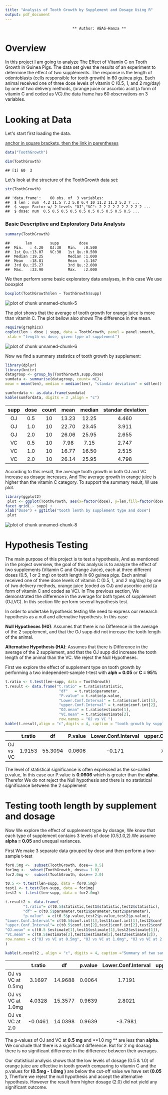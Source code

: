 ```yaml
---
title: "Analysis of Tooth Growth by Supplement and Dosage Using R"
output: pdf_document
---
```




                                     
                                  ** Author: ABAS-Hamza **                                  
      
      


      
      
      
      
      
# Overview

In this project I am going to analyze The Effect of Vitamin C on Tooth Growth in Guinea Pigs. The data set gives the results of an experiment to determine the effect of two supplements. The response is the length of odontoblasts (cells responsible for tooth growth) in 60 guinea pigs. Each animal received one of three dose levels of vitamin C (0.5, 1, and 2 mg/day) by one of two delivery methods, (orange juice or ascorbic acid (a form of vitamin C and coded as VC).the data frame has 60 observations on 3 variables.


# Looking at Data
Let's start first loading the data.

[anchor in square brackets, then the link
in parentheses](#anchor)


```r
data("ToothGrowth")
```


```r
dim(ToothGrowth)
```

```
## [1] 60  3
```

Let's look at the structure of the ToothGrowth data set:




```r
str(ToothGrowth)
```

```
## 'data.frame':	60 obs. of  3 variables:
##  $ len : num  4.2 11.5 7.3 5.8 6.4 10 11.2 11.2 5.2 7 ...
##  $ supp: Factor w/ 2 levels "OJ","VC": 2 2 2 2 2 2 2 2 2 2 ...
##  $ dose: num  0.5 0.5 0.5 0.5 0.5 0.5 0.5 0.5 0.5 0.5 ...
```

### Basic Descriptive and Exploratory Data Analysis



```r
summary(ToothGrowth)
```

```
##       len        supp         dose      
##  Min.   : 4.20   OJ:30   Min.   :0.500  
##  1st Qu.:13.07   VC:30   1st Qu.:0.500  
##  Median :19.25           Median :1.000  
##  Mean   :18.81           Mean   :1.167  
##  3rd Qu.:25.27           3rd Qu.:2.000  
##  Max.   :33.90           Max.   :2.000
```

We then perform some basic exploratory data analyses, in this case We use booxplot



```r
boxplot(ToothGrowth$len ~ ToothGrowth$supp)
```

![plot of chunk unnamed-chunk-5](figure/unnamed-chunk-5-1.png)

The plot shows that the average of tooth growth for orange juice is more than vitamin C. The plot bellow also shows The difference in the mean.




```r
require(graphics)
coplot(len ~ dose | supp, data = ToothGrowth, panel = panel.smooth,
 xlab = "length vs dose, given type of supplement")
```

![plot of chunk unnamed-chunk-6](figure/unnamed-chunk-6-1.png)

Now we find a summary statistics of tooth growth by supplement:




```r
library(dplyr)
library(knitr)
datagroup <- group_by(ToothGrowth,supp,dose)
sumdata <- summarise(datagroup, count= n(), 
mean = mean(len), median = median(len), "standar deviation" = sd(len))

sumfordata <- as.data.frame(sumdata)
kable(sumfordata, digits = 3 ,align = "c")
```



| supp | dose | count | mean  | median | standar deviation |
|:----:|:----:|:-----:|:-----:|:------:|:-----------------:|
|  OJ  | 0.5  |  10   | 13.23 | 12.25  |       4.460       |
|  OJ  | 1.0  |  10   | 22.70 | 23.45  |       3.911       |
|  OJ  | 2.0  |  10   | 26.06 | 25.95  |       2.655       |
|  VC  | 0.5  |  10   | 7.98  |  7.15  |       2.747       |
|  VC  | 1.0  |  10   | 16.77 | 16.50  |       2.515       |
|  VC  | 2.0  |  10   | 26.14 | 25.95  |       4.798       |

According to this result, the average tooth growth in both OJ and VC increase as dosage increases, And The average growth in orange juice is higher than the vitamin C category. To support the summary result, W use plot.






```r
library(ggplot2)
 plot <- ggplot(ToothGrowth, aes(x=factor(dose), y=len,fill=factor(dose))) + geom_boxplot() + 
facet_grid(.~ supp) + 
xlab("Dose") + ggtitle("tooth lenth by supplement type and dose")
 plot
```

![plot of chunk unnamed-chunk-8](figure/unnamed-chunk-8-1.png)


# Hypothesis Testing 

The main purpose of this project is to test a hypothesis, And as mentioned in the project overview, the goal of this analysis is to analyze the effect of two supplements (Vitamin C and Orange Juice), each at three different doses (0.5, 1 or 2 mg) on tooth length in 60 guinea pigs. Each animal received one of three dose
levels of vitamin C (0.5, 1, and 2 mg/day) by one of two delivery methods, orange juice (coded as OJ) and ascorbic acid (a
form of vitamin C and coded as VC). In The previous section, We demonstrated the difference in the average for both types of supplement (OJ,VC). In this section We perform several hypothesis test. 

In order to undertake hypothesis testing We need to express our research hypothesis as a null and alternative hypothesis. In this case

**Null Hypotheses (H0)**: Assumes that there is no Difference in the average of the 2 supplement, and that the OJ supp did not increase the tooth length of the animal.    

**Alternative Hypothesis (HA)**: Assumes that there is Difference in the average of the 2 supplement, and that the OJ supp did increase the tooth length of the animal than the VC. We reject the Null Hypotheses.


First we explore the effect of supplement type on tooth growth by performing a two independent-sample t-test with **alph = 0.05** or **C = 95%**


```r
t.ratio <- t.test(len~supp, data = ToothGrowth)
t.result <- data.frame("t.ratio" = t.ratio$statistic,
                        "df"   = t.ratio$parameter,
                        "P.value" = t.ratio$p.value,
                        "Lower.Conf.Interval" = t.ratio$conf.int[1],
                        "upper.Conf.Interval" = t.ratio$conf.int[2],
                        "OJ.mean" = t.ratio$estimate[1],
                        "VC.mean" = t.ratio$estimate[2],
                        row.names = "OJ vs VC ")
kable(t.result,align = "c",digits = 4, caption = "tooth growth by supplement")
```



|         | t.ratio |   df    | P.value | Lower.Conf.Interval | upper.Conf.Interval | OJ.mean | VC.mean |
|:--------|:-------:|:-------:|:-------:|:-------------------:|:-------------------:|:-------:|:-------:|
|OJ vs VC | 1.9153  | 55.3094 | 0.0606  |       -0.171        |        7.571        | 20.6633 | 16.9633 |

The level of statistical significance is often expressed as the so-called p.value, In this case our P.value is **0.0606** which is greater than the **alpha**. Therefor We do not reject the Null hypothesis and there is no statistical significance between the 2 supplement




# Testing tooth length by supplement and dosage

Now We explore the effect of supplement type by dosage, We know that each type of supplement contains 3 levels of dose (0.5,1.0,2).We assume **alpha = 0.05** and unequal variances.  

First We make 3 separate data grouped by dose and then perform a two-sample t-test 


```r
for0.5mg <-  subset(ToothGrowth, dose== 0.5)
for1mg <-  subset(ToothGrowth, dose== 1.0)
for2.0mg <-  subset(ToothGrowth, dose== 2.0)

t0.5 <- t.test(len~supp, data = for0.5mg)
test1 <- t.test(len~supp, data = for1mg)
test2 <- t.test(len~supp, data = for2.0mg)

t.result2 <- data.frame(
        "t.ratio"= c(t0.5$statistic,test1$statistic,test2$statistic),
        "df" = c(t0.5$parameter,test1$parameter,test2$parameter),
        "p.value"  = c(t0.5$p.value,test2$p.value,test2$p.value),
"Lower.Conf.Interval"= c(t0.5$conf.int[1],test1$conf.int[1],test2$conf.int[1]),
"upper.Conf.Interval"= c(t0.5$conf.int[2],test1$conf.int[2],test2$conf.int[2]),
"OJ.mean" = c(t0.5 $estimate[1],test1$estimate[1],test2$estimate[1]),
"VC.mean" = c(t0.5$estimate[2],test1$estimate[2],test2$estimate[2]),
row.names = c("OJ vs VC at 0.5mg", "OJ vs VC at 1.0mg", "OJ vs VC at 2.0")
)

kable(t.result2 , align = "c", digits = 4, caption ="Summary of two sample t-test for tooth growth by supplement and dosage")
```



|                  | t.ratio |   df    | p.value | Lower.Conf.Interval | upper.Conf.Interval | OJ.mean | VC.mean |
|:-----------------|:-------:|:-------:|:-------:|:-------------------:|:-------------------:|:-------:|:-------:|
|OJ vs VC at 0.5mg | 3.1697  | 14.9688 | 0.0064  |       1.7191        |       8.7809        |  13.23  |  7.98   |
|OJ vs VC at 1.0mg | 4.0328  | 15.3577 | 0.9639  |       2.8021        |       9.0579        |  22.70  |  16.77  |
|OJ vs VC at 2.0   | -0.0461 | 14.0398 | 0.9639  |       -3.7981       |       3.6381        |  26.06  |  26.14  |



The p-values of OJ and VC at **0.5 mg** and **1.0 mg ** are less than **alpha**. We conclude that there is a significant difference. But for 2 mg doasag there is no significant difference in the difference between their averages.

Our statistical analysis shows that the low levels of dosage (0.5 & 1.0) of orange juice are effective in tooth growth comparing to vitamin C and the p.values for **(0.5mg - 1.0mg )** are below the cut-off value we have set **(0.05 )**, Therfore we reject the null hypothesis and accept the alternative hypothesis. However the result from higher dosage (2.0) did not yield any significant outcome. 
